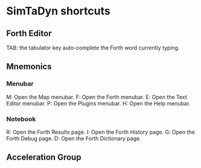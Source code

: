 # SimTaDyn shortcuts #

## Forth Editor ##

TAB: the tabulator key auto-complete the Forth word currently typing.

## Mnemonics ##

### Menubar ###

<ALT> M: Open the Map menubar.
<ALT> F: Open the Forth menubar.
<ALT> E: Open the Text Editor menubar.
<ALT> P: Open the Plugins menubar.
<ALT> H: Open the Help menubar.

### Notebook ###

<ALT> R: Open the Forth Results page.
<ALT> I: Open the Forth History page.
<ALT> G: Open the Forth Debug page.
<ALT> D: Open the Forth Dictionary page.

## Acceleration Group ##
